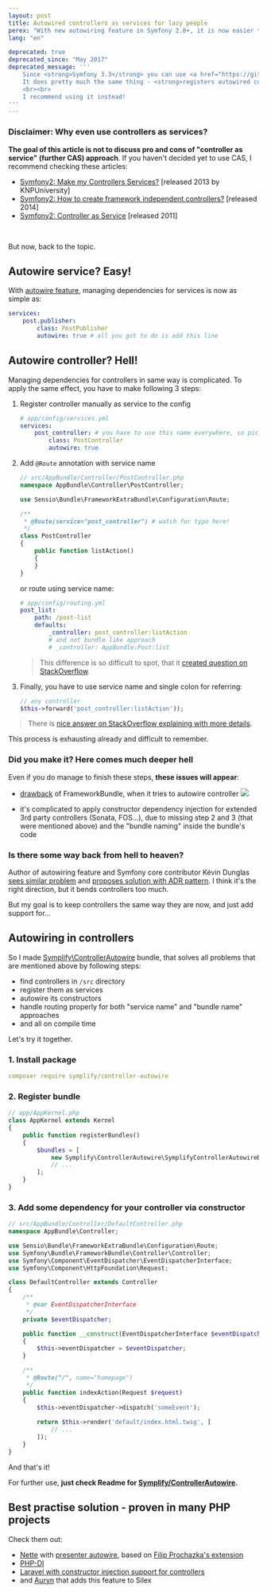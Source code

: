 ```yaml
---
layout: post
title: Autowired controllers as services for lazy people
perex: "With new autowiring feature in Symfony 2.8+, it is now easier to manage dependencies for services. But what about for controllers? Unfortunately, there are 3 annoying steps you have to do. Today I will show you, how to reduce them to 0." 
lang: "en"

deprecated: true
deprecated_since: "May 2017"
deprecated_message: '''
    Since <strong>Symfony 3.3</strong> you can use <a href="https://github.com/symfony/symfony/pull/21289">PSR4-based service discovery and registration</a>. 
    It does pretty much the same thing - <strong>registers autowired controllers</strong> (and more) - and it has native support in Symfony.
    <br><br>
    I recommend using it instead!
'''
---
```


### Disclaimer: Why even use controllers as services?

**The goal of this article is not to discuss pro and cons of "controller as service" (further CAS) approach**. If you 
haven't decided yet to use CAS, I recommend checking these articles:
  
- [Symfony2: Make my Controllers Services?](https://knpuniversity.com/screencast/question-answer-day/controllers-services) [released 2013 by KNPUniversity]
- [Symfony2: How to create framework independent controllers?](http://php-and-symfony.matthiasnoback.nl/2014/06/how-to-create-framework-independent-controllers) [released 2014]
- [Symfony2: Controller as Service](http://richardmiller.co.uk/2011/04/15/symfony2-controller-as-service) [released 2011]

<br>

But now, back to the topic.

## Autowire service? Easy!

With [autowire feature](https://dunglas.fr/2015/10/new-in-symfony-2-83-0-services-autowiring/), managing dependencies for services is now as simple as:

```yaml
services:
    post.publisher:
        class: PostPublisher
        autowire: true # all you got to do is add this line
``` 


## Autowire controller? Hell!

Managing dependencies for controllers in same way is complicated. To apply the same effect, you have to make following 3 steps:

1. Register controller manually as service to the config

    ```yaml
    # app/config/services.yml
    services:
        post_controller: # you have to use this name everywhere, so pick it wisely
            class: PostController
            autowire: true
    ```

2. Add `@Route` annotation with service name

    ```php
    // src/AppBundle/Controller/PostController.php
    namespace AppBundle\Controller\PostController;
    
    use Sensio\Bundle\FrameworkExtraBundle\Configuration\Route;
    
    /**
     * @Route(service="post_controller") # watch for typo here!
     */
    class PostController
    {
        public function listAction()
        {
        }
    }
    ```
    
    or route using service name:
    
    ```yaml
    # app/config/routing.yml
    post_list:
        path: /post-list
        defaults: 
            _controller: post_controller:listAction
            # and not bundle like approach
            # _controller: AppBundle:Post:list
    ```

    > This difference is so difficult to spot, that it [created question on StackOverflow](http://stackoverflow.com/a/27221394/1348344).

3. Finally, you have to use service name and single colon for referring:

    ```php
    // any controller
    $this->forward('post_controller:listAction'));
    ```
    
> There is [nice answer on StackOverflow explaining with more details](http://stackoverflow.com/questions/31366074/how-exactly-can-i-define-a-controller-as-service-using-annotations/31366589#31366589).
    
This process is exhausting already and difficult to remember. 

### Did you make it? Here comes much deeper hell 

Even if you do manage to finish these steps, **these issues will appear**:

- [drawback](http://stackoverflow.com/questions/33857659/symfony-autowiring-services-with-the-controller) of FrameworkBundle, when it tries to autowire controller 
    <img src="http://i.stack.imgur.com/r4cBD.png">

- it's complicated to apply constructor dependency injection for extended 3rd party controllers (Sonata, FOS...), due to missing step 2 and 3 (that were mentioned above) and the "bundle naming" inside the bundle's code

### Is there some way back from hell to heaven?

Author of autowiring feature and Symfony core contributor Kévin Dunglas [sees similar problem](https://github.com/symfony/symfony/pull/16863#issuecomment-162221353) and [proposes solution with ADR pattern](https://dunglas.fr/2016/01/dunglasactionbundle-symfony-controllers-redesigned/). I think it's the right direction, but it bends controllers too much.

But my goal is to keep controllers the same way they are now, and just add support for...
 
## Autowiring in controllers

So I made [Symplify\ControllerAutowire](https://github.com/Symplify/ControllerAutowire) bundle, that solves all problems that are mentioned above by following steps:

- find controllers in `/src` directory
- register them as services
- autowire its constructors
- handle routing properly for both "service name" and "bundle name" approaches
- and all on compile time

Let's try it together.

### 1. Install package

```yaml
composer require symplify/controller-autowire
```

### 2. Register bundle

```php
// app/AppKernel.php
class AppKernel extends Kernel
{
    public function registerBundles()
    {
        $bundles = [
            new Symplify\ControllerAutowire\SymplifyControllerAutowireBundle(),
            // ...
        ];
    }
}
```

### 3. Add some dependency for your controller via constructor 

```php
// src/AppBundle/Controller/DefaultController.php
namespace AppBundle\Controller;

use Sensio\Bundle\FrameworkExtraBundle\Configuration\Route;
use Symfony\Bundle\FrameworkBundle\Controller\Controller;
use Symfony\Component\EventDispatcher\EventDispatcherInterface;
use Symfony\Component\HttpFoundation\Request;

class DefaultController extends Controller
{
    /**
     * @var EventDispatcherInterface
     */
    private $eventDispatcher;

    public function __construct(EventDispatcherInterface $eventDispatcher)
    {
        $this->eventDispatcher = $eventDispatcher;
    }

    /**
     * @Route("/", name="homepage")
     */
    public function indexAction(Request $request)
    {
        $this->eventDispatcher->dispatch('someEvent');
    
        return $this->render('default/index.html.twig', [
            // ...
        ]);
    }
}
```

And that's it!

For further use, **just check Readme for [Symplify/ControllerAutowire](https://github.com/Symplify/ControllerAutowire).**


## Best practise solution - proven in many PHP projects

Check them out:

- [Nette](nette.org) with [presenter autowire](https://github.com/nette/application/pull/56), based on [Filip Prochazka's extension](https://filip-prochazka.com/blog/presentery-v-di-containeru)
- [PHP-DI](http://php-di.org/doc/frameworks/silex.html#controllers-as-services)
- [Laravel with constructor injection support for controllers](https://laravel.com/docs/5.0/controllers#dependency-injection-and-controllers)
- and [Auryn](https://github.com/J7mbo/Aurex) that adds this feature to Silex 
